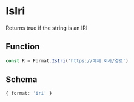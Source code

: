 # IsIri

Returns true if the string is an IRI

## Function

```typescript
const R = Format.IsIri('https://예제.회사/경로')
```

## Schema

```typescript 
{ format: 'iri' }
```